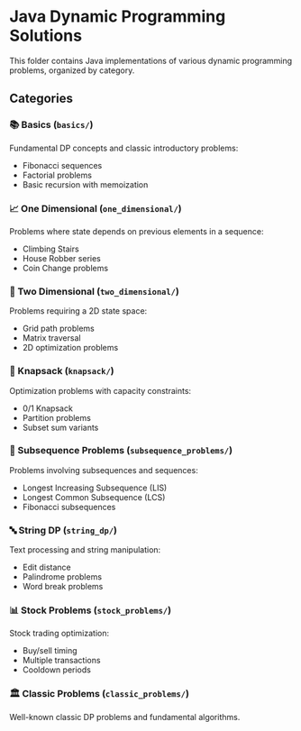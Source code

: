 # Java Dynamic Programming Solutions

This folder contains Java implementations of various dynamic programming problems, organized by category.

## Categories

### 📚 Basics (`basics/`)
Fundamental DP concepts and classic introductory problems:
- Fibonacci sequences
- Factorial problems
- Basic recursion with memoization

### 📈 One Dimensional (`one_dimensional/`)
Problems where state depends on previous elements in a sequence:
- Climbing Stairs
- House Robber series
- Coin Change problems

### 🏢 Two Dimensional (`two_dimensional/`)
Problems requiring a 2D state space:
- Grid path problems
- Matrix traversal
- 2D optimization problems

### 🎒 Knapsack (`knapsack/`)
Optimization problems with capacity constraints:
- 0/1 Knapsack
- Partition problems
- Subset sum variants

### 📝 Subsequence Problems (`subsequence_problems/`)
Problems involving subsequences and sequences:
- Longest Increasing Subsequence (LIS)
- Longest Common Subsequence (LCS)
- Fibonacci subsequences

### 🔤 String DP (`string_dp/`)
Text processing and string manipulation:
- Edit distance
- Palindrome problems
- Word break problems

### 📊 Stock Problems (`stock_problems/`)
Stock trading optimization:
- Buy/sell timing
- Multiple transactions
- Cooldown periods

### 🏛️ Classic Problems (`classic_problems/`)
Well-known classic DP problems and fundamental algorithms.